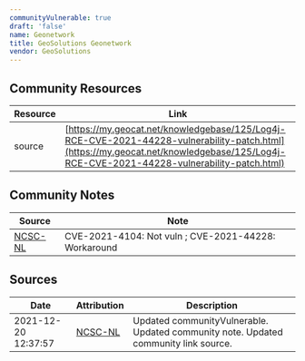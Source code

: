 ```yaml
---
communityVulnerable: true
draft: 'false'
name: Geonetwork
title: GeoSolutions Geonetwork
vendor: GeoSolutions
---
```



## Community Resources
| Resource | Link |
| --- | --- |
| source | [https://my.geocat.net/knowledgebase/125/Log4j-RCE-CVE-2021-44228-vulnerability-patch.html](https://my.geocat.net/knowledgebase/125/Log4j-RCE-CVE-2021-44228-vulnerability-patch.html) |

## Community Notes
| Source | Note |
| --- | --- |
| [NCSC-NL](https://github.com/NCSC-NL/log4shell/blob/main/software/README.md) | CVE-2021-4104: Not vuln ; CVE-2021-44228: Workaround </ul> |

## Sources
| Date | Attribution | Description |
| --- | --- | --- |
| 2021-12-20 12:37:57 | [NCSC-NL](https://github.com/NCSC-NL/log4shell/blob/main/software/README.md) | Updated communityVulnerable. Updated community note. Updated community link source.  |
